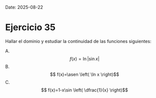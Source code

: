 Date: 2025-08-22

# Ejercicio 35

 
Hallar el dominio y estudiar la continuidad de las funciones siguientes:

A.  $$ f(x)= \ln |\sin   x|$$
B.  $$ f(x)=\asen \left( \ln  x \right)$$
C.  $$ f(x)=1-x\sin  \left( \dfrac{1}{x} \right)$$
